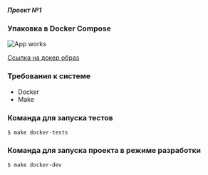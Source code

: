 ##### Проект №1
### Упаковка в Docker Compose

![App works](https://github.com/vladislav1923/devops-for-programmers-project-lvl1/actions/workflows/push-check.yml/badge.svg)

[Ссылка на докер образ](https://hub.docker.com/repository/docker/vladislav1923/devops-for-programmers-project-lvl1)

### Требования к системе
- Docker
- Make

### Команда для запуска тестов
`$ make docker-tests`

### Команда для запуска проекта в режиме разработки
`$ make docker-dev`

